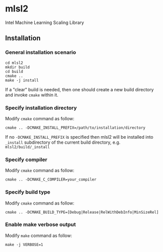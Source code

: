 # mlsl2
Intel Machine Learning Scaling Library

## Installation
### General installation scenario

```
cd mlsl2
mkdir build
cd build
cmake ..
make -j install
```

If a "clear" build is needed, then one should create a new build directory and invoke `cmake` within it.

### Specify installation directory
Modify `cmake` command as follow:

```
cmake .. -DCMAKE_INSTALL_PREFIX=/path/to/installation/directory
```

If no `-DCMAKE_INSTALL_PREFIX` is specified then mlsl2 will be installed into `_install` subdirectory of the current
build directory, e.g. `mlsl2/build/_install`

### Specify compiler
Modify `cmake` command as follow:

```
cmake .. -DCMAKE_C_COMPILER=your_compiler
```

### Specify build type
Modify `cmake` command as follow:

```
cmake .. -DCMAKE_BUILD_TYPE=[Debug|Release|RelWithDebInfo|MinSizeRel]
```

### Enable make verbose output
Modify `make` command as follow:

```
make -j VERBOSE=1
```
